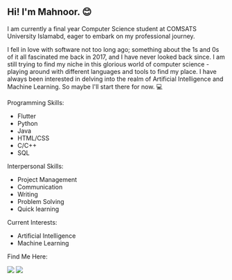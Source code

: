 ## Hi! I'm Mahnoor. 😊


I am currently a final year Computer Science student at COMSATS University Islamabd, eager to embark on my professional journey. 

I fell in love with software not too long ago; something about the 1s and 0s of it all fascinated me back in 2017, and I have never looked back since. I am still trying to find my niche in this glorious world of computer science - playing around with different languages and tools to find my place. I have always been interested in delving into the realm of Artificial Intelligence and Machine Learning. So maybe I'll start there for now. 💻

Programming Skills:
* Flutter
* Python
* Java
* HTML/CSS
* C/C++
* SQL

Interpersonal Skills: 
* Project Management 
* Communication 
* Writing
* Problem Solving
* Quick learning

Current Interests: 
* Artificial Intelligence 
* Machine Learning


Find Me Here: 

[![](https://img.shields.io/badge/-LinkedIn-blue?style=flat-square&logo=Linkedin&logoColor=white&link=https://www.linkedin.com/in/harshkumarkhatri/)](https://www.linkedin.com/in/mahnoorfatimasaad/)   [![](https://img.shields.io/badge/-Instagram-pink?style=flat-square&logo=Instagram&logoColor=black&link=https://raw.githubusercontent.com/simple-icons/simple-icons/develop/icons/instagram.svg)](https://www.instagram.com/mahnoorfatimasaad/)





